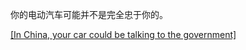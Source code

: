 你的电动汽车可能并不是完全忠于你的。



[[In China, your car could be talking to the government]][1]

[1]: https://www.apnews.com/4a749a4211904784826b45e812cff4ca "In China, your car could be talking to the government"